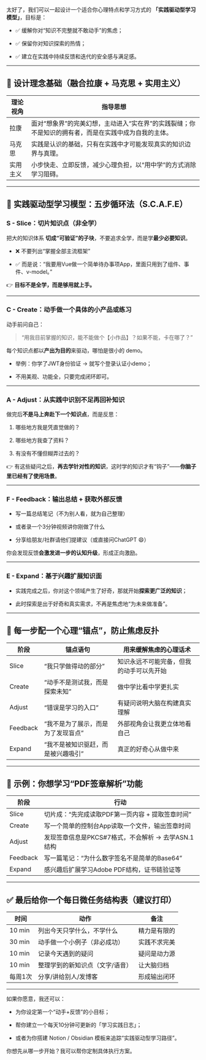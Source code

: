 太好了，我们可以一起设计一个适合你心理特点和学习方式的 **「实践驱动型学习模型」**，目标是：

- ✅ 缓解你对“知识不完整就不敢动手”的焦虑；
    
- ✅ 保留你对知识探索的热情；
    
- ✅ 建立在实践中持续反馈和迭代的安全感与满足感。
    

---

## 🧠 设计理念基础（融合拉康 + 马克思 + 实用主义）

|理论视角|指导思想|
|---|---|
|拉康|面对“想象界”的完美幻想，主动进入“实在界”的实践裂缝；你不是知识的拥有者，而是在实践中成为自我的主体。|
|马克思|实践是认识的基础，只有在实践中才可能发现真实的知识边界与真理。|
|实用主义|小步快走、立即反馈，减少心理负担，以“用中学”的方式消除学习阻碍。|

---

## 🔧 实践驱动型学习模型：五步循环法（S.C.A.F.E）

### **S - Slice：切片知识点（非全学）**

把大的知识体系 **切成“可验证”的子块**，不要追求全学，而是学**最少必要知识**。

- ❌ 不要列出“掌握全部主流框架”
    
- ✅ 而是说：“我要用Vue做一个简单待办事项App，里面只用到了组件、事件、v-model。”
    

👉 **目标不是全学，而是够用就上手。**

---

### **C - Create：动手做一个具体的小产品或练习**

动手前问自己：

> “用我目前掌握的知识，能不能做个【小作品】？如果不能，卡在哪了？”

每个知识点都以**产出为目的**来驱动，哪怕是很小的 demo。

- 举例：你学了JWT身份验证 → 就写个登录认证小demo；
    
- 不用美观、功能全，只要完成闭环即可。
    

---

### **A - Adjust：从实践中识别不足再回补知识**

做完后**不是马上奔赴下一个知识点**，而是反思：

1. 哪些地方我是凭直觉做的？
    
2. 哪些地方我查了资料？
    
3. 有没有不懂但糊弄过去的？
    

👉 有这些疑问之后，**再去学针对性的知识**，这时学的知识才有“钩子”——**你脑子里已经有了使用场景**。

---

### **F - Feedback：输出总结 + 获取外部反馈**

- 写一篇总结笔记（不为别人看，就为自己整理）
    
- 或者录一个3分钟视频讲你刚做了什么
    
- 分享给朋友/社群请他们提建议（或直接问ChatGPT 😄）
    

你会发现反馈**会激发进一步的认知升级**，形成正向激励。

---

### **E - Expand：基于兴趣扩展知识面**

- 实践完成之后，你对这个领域产生了好奇，那就开始**探索更广泛的知识**；
    
- 此时探索是出于好奇和真实需求，不再是焦虑地“为未来做准备”。
    

---

## 🧭 每一步配一个心理“锚点”，防止焦虑反扑

|阶段|锚点语句|用来缓解焦虑的心理话术|
|---|---|---|
|Slice|“我只学做得动的部分”|知识永远不可能完备，但我的动手可以先开始|
|Create|“动手不是测试我，而是探索未知”|做中学比看中学更扎实|
|Adjust|“错误是学习的入口”|有疑问说明大脑在构建真实理解|
|Feedback|“我不是为了展示，而是为了发现盲点”|外部视角会让我更立体地看自己|
|Expand|“我不是被知识驱赶，而是被兴趣吸引”|真正的好奇心从做中来|

---

## 📝 示例：你想学习“PDF签章解析”功能

|阶段|行动|
|---|---|
|Slice|切片成：“先完成读取PDF第一页内容 + 提取签章时间”|
|Create|写一个简单的控制台App读取一个文件，输出签章时间|
|Adjust|发现签章信息是PKCS#7格式，不会解析 → 去学ASN.1结构|
|Feedback|写一篇笔记：“为什么数字签名不是简单的Base64”|
|Expand|感兴趣后扩展学习Adobe PDF结构，证书链验证等|

---

## ✅ 最后给你一个每日微任务结构表（建议打印）

|时间|动作|备注|
|---|---|---|
|10 min|列出今天只学什么，不学什么|精力是有限的|
|30 min|动手做一个小例子（非必成功）|实践不求完美|
|10 min|记录今天遇到的疑问|疑问是动力源|
|10 min|整理学到的新知识点（文字/语音）|让大脑归档|
|每周1次|分享/讲给别人/发博客|形成输出闭环|

---

如果你愿意，我还可以：

- 为你设定第一个“动手+反馈”的小目标；
    
- 帮你建立一个每天10分钟可更新的「学习实践日志」；
    
- 或者为你搭建 Notion / Obsidian 模板来追踪“实践驱动型学习路径”。
    

你想先从哪一步开始？我可以帮你定制具体执行方案。